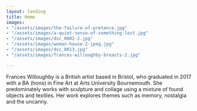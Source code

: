 ```yaml
---
layout: landing
title: Home
images:
- "/assets/images/the-failure-of-pretence.jpg"
- "/assets/images/a-quiet-sense-of-something-lost.jpg"
- "/assets/images/dsc_0002-2.jpg"
- "/assets/images/woman-house-2-jpeg.jpg"
- "/assets/images/dsc_0013.jpg"
- "/assets/images/frances-willoughby-breasts-2.jpg"

---
```

Frances Willoughby is a British artist based in Bristol, who graduated in 2017 with a BA (hons) in Fine Art at Arts University Bournemouth. She predominately works with sculpture and collage using a mixture of found objects and textiles. Her work explores themes such as memory, nostalgia and the uncanny.